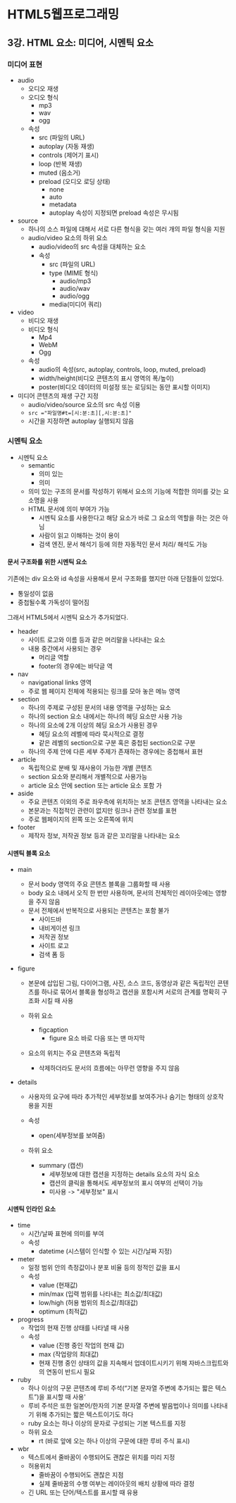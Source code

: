 # HTML5웹프로그래밍

## 3강. HTML 요소: 미디어, 시멘틱 요소

### 미디어 표현

- audio
  - 오디오 재생
  - 오디오 형식
    - mp3
    - wav
    - ogg
  - 속성
    - src (파일의 URL)
    - autoplay (자동 재생)
    - controls (제어기 표시)
    - loop (반복 재생)
    - muted (음소거)
    - preload (오디오 로딩 상태)
      - none
      - auto
      - metadata
      - autoplay 속성이 지정되면 preload 속성은 무시됨
- source
  - 하나의 소스 파일에 대해서 서로 다른 형식을 갖는 여러 개의 파일 형식을 지원
  - audio/video 요소의 하위 요소
    - audio/video의 src 속성을 대체하는 요소
    - 속성
      - src (파일의 URL)
      - type (MIME 형식)
        - audio/mp3
        - audio/wav
        - audio/ogg
      - media(미디어 쿼리)
- video
  - 비디오 재생
  - 비디오 형식
    - Mp4
    - WebM
    - Ogg
  - 속성
    - audio의 속성(src, autoplay, controls, loop, muted, preload)
    - width/height(비디오 콘텐츠의 표시 영역의 폭/높이)
    - poster(비디오 데이터의 미설정 또는 로딩되는 동안 표시할 이미지)
- 미디어 콘텐츠의 재생 구간 지정
  - audio/video/source 요소의 src 속성 이용
  - `src ="파일명#t=[시:분:초][,시:분:초]"`
  - 시간을 지정하면 autoplay 실행되지 않음

### 시멘틱 요소

- 시멘틱 요소
  - semantic
    - 의미 있는
    - 의미
  - 의미 있는 구조의 문서를 작성하기 위해서 요소의 기능에 적합한 의미를 갖는 요소명을 사용
  - HTML 문서에 의미 부여가 가능
    - 시멘틱 요소를 사용한다고 해당 요소가 바로 그 요소의 역할을 하는 것은 아님
    - 사람이 읽고 이해하는 것이 용이
    - 검색 엔진, 문서 해석기 등에 의한 자동적인 문서 처리/ 해석도 가능

#### 문서 구조화를 위한 시멘틱 요소

기존에는 div 요소와 id 속성을 사용해서 문서 구조화를 했지만 아래 단점들이 있었다.

- 통일성이 없음
- 중첩될수록 가독성이 떨어짐

그래서 HTML5에서 시멘틱 요소가 추가되었다.

- header
  - 사이트 로고와 이름 등과 같은 머리말을 나타내는 요소
  - 내용 중간에서 사용되는 경우
    - 머리글 역할
    - footer의 경우에는 바닥글 역
- nav 
  - navigational links 영역
  - 주로 웹 페이지 전체에 적용되는 링크를 모아 놓은 메뉴 영역
- section
  - 하나의 주제로 구성된 문서의 내용 영역을 구성하는 요소 
  - 하나의 section 요소 내에서는 하나의 헤딩 요소만 사용 가능
  - 하나의 요소에 2개 이상의 헤딩 요소가 사용된 경우
    - 헤딩 요소의 레벨에 따라 묵시적으로 결정
    - 같은 레벨의 section으로 구분 혹은 중첩된 section으로 구분
  - 하나의 주제 안에 다른 세부 주제가 존재하는 경우에는 중첩해서 표현
- article
  - 독립적으로 분배 및 재사용이 가능한 개별 콘텐츠
  - section 요소와 분리해서 개별적으로 사용가능
  - article 요소 안에 section 또는 article 요소 포함 가
- aside
  - 주요 콘텐츠 이외의 주로 좌우측에 위치하는 보조 콘텐츠 영역을 나타내는 요소
  - 본문과는 직접적인 관련이 없지만 링크나 관련 정보를 표현
  - 주로 웹페이지의 왼쪽 또는 오른쪽에 위치
- footer
  - 제작자 정보, 저작권 정보 등과 같은 꼬리말을 나타내는 요소

#### 시멘틱 블록 요소

- main
  - 문서 body 영역의 주요 콘텐츠 블록을 그룹화할 때 사용
  - body 요소 내에서 오직 한 번만 사용하며, 문서의 전체적인 레이아웃에는 영향을 주지 않음
  - 문서 전체에서 반복적으로 사용되는 콘텐츠는 포함 불가
    - 사이드바
    - 내비게이션 링크
    - 저작권 정보
    - 사이트 로고
    - 검색 폼 등
  
- figure
  - 본문에 삽입된 그림, 다이어그램, 사진, 소스 코드, 동영상과 같은 독립적인 콘텐츠를 하나로 묶어서 블록을 형성하고 캡션을 포함시켜 서로의 관계를 명확히 구조화 시킬 때 사용
  - 하위 요소
    - figcaption
      - figure 요소 바로 다음 또는 맨 마지막

  - 요소의 위치는 주요 콘텐츠와 독립적
    - 삭제하더라도 문서의 흐름에는 아무런 영향을 주지 않음

- details
  - 사용자의 요구에 따라 추가적인 세부정보를 보여주거나 숨기는 형태의 상호작용을 지원
  - 속성
    - open(세부정보를 보여줌)

  - 하위 요소
    - summary (캡션)
      - 세부정보에 대한 캡션을 지정하는 details 요소의 자식 요소
      - 캡션의 클릭을 통해서도 세부정보의 표시 여부의 선택이 가능
      - 미사용 -> "세부정보" 표시


#### 시멘틱 인라인 요소

- time
  - 시간/날짜 표현에 의미를 부여
  - 속성
    - datetime (시스템이 인식할 수 있는 시간/날짜 지정)
- meter
  - 일정 범위 안의 측정값이나 분포 비율 등의 정적인 값을 표시
  - 속성
    - value (현재값)
    - min/max (입력 범위를 나타내는 최소값/최대값)
    - low/high (허용 범위의 최소값/최대값)
    - optimum (최적값)
- progress
  - 작업의 현재 진행 상태를 나타낼 때 사용
  - 속성
    - value (진행 중인 작업의 현재 값)
    - max (작업량의 최대값)
    - 현재 진행 중인 상태의 값을 지속해서 업데이트시키기 위해 자바스크립트와의 연동이 반드시 필요
- ruby 
  - 하나 이상의 구문 콘텐츠에 루비 주석(“기본 문자열 주변에 추가되는 짧은 텍스트”)을 표시할 때 사용'
  - 루비 주석은 또한 일본어/한자의 기본 문자열 주변에 발음법이나 의미를 나타내기 위해 추가되는 짧은 텍스트이기도 하다
  - ruby 요소는 하나 이상의 문자로 구성되는 기본 텍스트를 지정
  - 하위 요소
    - rt (바로 앞에 오는 하나 이상의 구문에 대한 루비 주식 표시)
- wbr
  - 텍스트에서 줄바꿈이 수행되어도 괜찮은 위치를 미리 지정
  - 허용위치
    - 줄바꿈이 수행되어도 괜찮은 지점
    - 실제 줄바꿈의 수행 여부는 레이아웃의 배치 상황에 따라 결정
  - 긴 URL 또는 단어/텍스트를 표시할 때 유용
